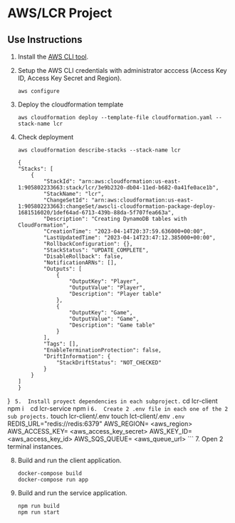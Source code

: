 # AWS/LCR Project

## Use Instructions

1.  Install the [AWS CLI tool](https://aws.amazon.com/cli/).

2.  Setup the AWS CLI credentials with administrator acccess (Access Key ID, Access Key Secret and Region).
    ```
    aws configure
    ```
3.  Deploy the cloudformation template
    ```
    aws cloudformation deploy --template-file cloudformation.yaml --stack-name lcr
    ```
4.  Check deployment
    ```
    aws cloudformation describe-stacks --stack-name lcr
    
    {
    "Stacks": [
        {
            "StackId": "arn:aws:cloudformation:us-east-1:905802233663:stack/lcr/3e9b2320-db04-11ed-b682-0a41fe0ace1b",
            "StackName": "lcr",
            "ChangeSetId": "arn:aws:cloudformation:us-east-1:905802233663:changeSet/awscli-cloudformation-package-deploy-1681516020/1def64ad-6713-439b-88da-5f707fea663a",
            "Description": "Creating DynamoDB tables with CloudFormation",
            "CreationTime": "2023-04-14T20:37:59.636000+00:00",
            "LastUpdatedTime": "2023-04-14T23:47:12.385000+00:00",
            "RollbackConfiguration": {},
            "StackStatus": "UPDATE_COMPLETE",
            "DisableRollback": false,
            "NotificationARNs": [],
            "Outputs": [
                {
                    "OutputKey": "Player",
                    "OutputValue": "Player",
                    "Description": "Player table"
                },
                {
                    "OutputKey": "Game",
                    "OutputValue": "Game",
                    "Description": "Game table"
                }
            ],
            "Tags": [],
            "EnableTerminationProtection": false,
            "DriftInformation": {
                "StackDriftStatus": "NOT_CHECKED"
            }
        }
    ]
    }
}
    ``` 
5.  Install proyect dependencies in each subproject.
    ```
    cd lcr-client
    npm i
    ```
    ```
    cd lcr-service
    npm i
    ```
6.  Create 2 .env file in each one of the 2 sub projects.
    ```
    touch lcr-client/.env
    touch lct-client/.env
    ```
    .env
    ```
    REDIS_URL="redis://redis:6379"
    AWS_REGION= <aws_region>
    AWS_ACCESS_KEY= <aws_access_key_secret>
    AWS_KEY_ID= <aws_access_key_id>
    AWS_SQS_QUEUE= <aws_queue_url>
    ```
7.  Open 2 terminal instances.

8.  Build and run the client application.
    ```
    docker-compose build
    docker-compose run app
    ```
9.  Build and run the service application.
    ```
    npm run build
    npm run start
    ```
